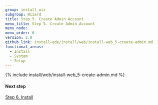 ```yaml
---
group: install_wiz
subgroup: Wizard
title: Step 5. Create Admin Account
menu_title: Step 5. Create Admin Account
menu_node:
menu_order: 6
version: 2.0
github_link: install-gde/install/web/install-web_5-create-admin.md
functional_areas:
  - Install
  - System
  - Setup
---
```


{% include install/web/install-web_5-create-admin.md %}

#### Next step
<a href="{{page.baseurl}}/install-gde/install/web/install-web_6-install.html">Step 6. Install</a>
